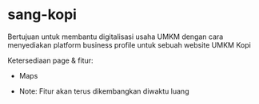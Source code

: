 # sang-kopi
Bertujuan untuk membantu digitalisasi usaha UMKM dengan cara menyediakan platform business profile untuk sebuah website UMKM Kopi

Ketersediaan page & fitur: 

- Maps

* Note: Fitur akan terus dikembangkan diwaktu luang
